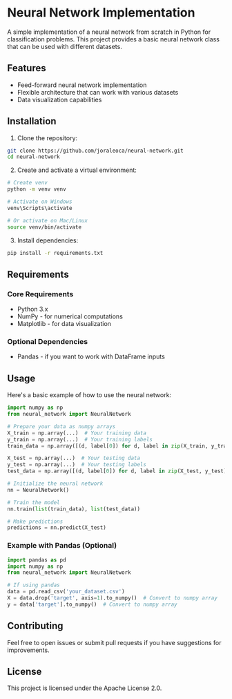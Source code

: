 # Neural Network Implementation

A simple implementation of a neural network from scratch in Python for classification problems. This project provides a basic neural network class that can be used with different datasets.

## Features

- Feed-forward neural network implementation
- Flexible architecture that can work with various datasets
- Data visualization capabilities

## Installation

1. Clone the repository:
```bash
git clone https://github.com/joraleoca/neural-network.git
cd neural-network
```

2. Create and activate a virtual environment:
```bash
# Create venv
python -m venv venv

# Activate on Windows
venv\Scripts\activate

# Or activate on Mac/Linux
source venv/bin/activate
```

3. Install dependencies:
```bash
pip install -r requirements.txt
```

## Requirements
### Core Requirements
- Python 3.x
- NumPy - for numerical computations
- Matplotlib - for data visualization

### Optional Dependencies
- Pandas - if you want to work with DataFrame inputs

## Usage

Here's a basic example of how to use the neural network:

```python
import numpy as np
from neural_network import NeuralNetwork

# Prepare your data as numpy arrays
X_train = np.array(...)  # Your training data
y_train = np.array(...)  # Your training labels
train_data = np.array([(d, label[0]) for d, label in zip(X_train, y_train)], dtype=object)

X_test = np.array(...)  # Your testing data
y_test = np.array(...)  # Your testing labels
test_data = np.array([(d, label[0]) for d, label in zip(X_test, y_test)], dtype=object)

# Initialize the neural network
nn = NeuralNetwork()

# Train the model
nn.train(list(train_data), list(test_data))

# Make predictions
predictions = nn.predict(X_test)
```

### Example with Pandas (Optional)
```python
import pandas as pd
import numpy as np
from neural_network import NeuralNetwork

# If using pandas
data = pd.read_csv('your_dataset.csv')
X = data.drop('target', axis=1).to_numpy()  # Convert to numpy array
y = data['target'].to_numpy()  # Convert to numpy array
```

## Contributing

Feel free to open issues or submit pull requests if you have suggestions for improvements.

## License

This project is licensed under the Apache License 2.0.
